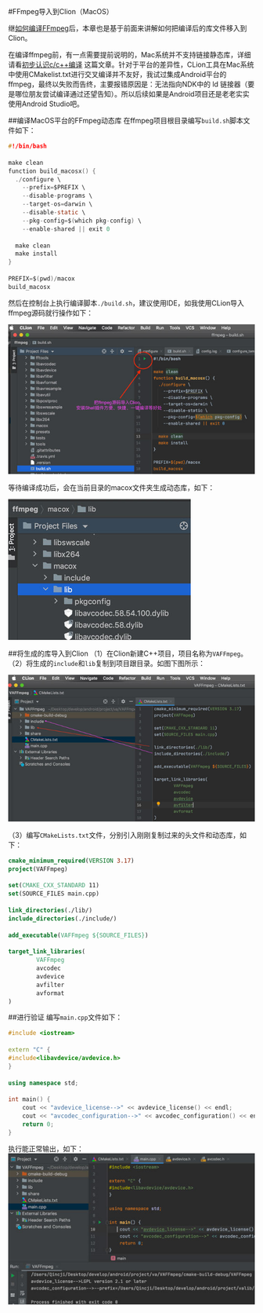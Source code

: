 #FFmpeg导入到Clion（MacOS）

继[如何编译FFmpeg](./03_build_ffmpeg.md)后，本章也是基于前面来讲解如何把编译后的库文件移入到Clion。

在编译ffmpeg前，有一点需要提前说明的，Mac系统并不支持链接静态库，详细请看[初步认识c/c++编译](../其他零散知识/01_c_compile.md) 这篇文章。针对于平台的差异性，CLion工具在Mac系统中使用CMakelist.txt进行交叉编译并不友好，我试过集成Android平台的ffmpeg，最终以失败而告终，主要报错原因是：无法指向NDK中的 ld 链接器（要是哪位朋友尝试编译通过还望告知）。所以后续如果是Android项目还是老老实实使用Android Studio吧。

##编译MacOS平台的FFmpeg动态库
在ffmpeg项目根目录编写`build.sh`脚本文件如下：
```c
#!/bin/bash

make clean
function build_macosx() {
  ./configure \
    --prefix=$PREFIX \
    --disable-programs \
    --target-os=darwin \
    --disable-static \
    --pkg-config=$(which pkg-config) \
    --enable-shared || exit 0

  make clean
  make install
}

PREFIX=$(pwd)/macox
build_macosx
```
然后在控制台上执行编译脚本`./build.sh`，建议使用IDE，如我使用CLion导入ffmpeg源码就行操作如下：

![CLion导入ffmpeg源码](04_import_ffmpeg/import-source.jpg)

等待编译成功后，会在当前目录的macox文件夹生成动态库，如下：

![编译成功](04_import_ffmpeg/import-build-success.jpg)


##将生成的库导入到Clion
（1）在Clion新建C++项目，项目名称为`VAFFmpeg`。
（2）将生成的`include`和`lib`复制到项目跟目录。如图下图所示：

![导入ffmpeg编译后文件](04_import_ffmpeg/import-cmake.jpg)

（3）编写`CMakeLists.txt`文件，分别引入刚刚复制过来的头文件和动态库，如下：
```cmake
cmake_minimum_required(VERSION 3.17)
project(VAFFmpeg)

set(CMAKE_CXX_STANDARD 11)
set(SOURCE_FILES main.cpp)

link_directories(./lib/)
include_directories(./include/)

add_executable(VAFFmpeg ${SOURCE_FILES})

target_link_libraries(
        VAFFmpeg
        avcodec
        avdevice
        avfilter
        avformat
)
```

##进行验证
编写`main.cpp`文件如下：
```c++
#include <iostream>

extern "C" {
#include<libavdevice/avdevice.h>
}

using namespace std;

int main() {
    cout << "avdevice_license-->" << avdevice_license() << endl;
    cout << "avcodec_configuration-->" << avcodec_configuration() << endl;
    return 0;
}
```
执行能正常输出，如下：
![使用ffmpeg库](04_import_ffmpeg/import-main-source.jpg)
